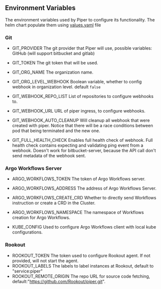 ## Environment Variables

The environment variables used by Piper to configure its functionality.
The helm chart populate them using [values.yaml](https://github.com/Rookout/piper/tree/main/helm-chart/values.yaml) file

### Git

* GIT_PROVIDER
  The git provider that Piper will use, possible variables: GitHub (will support bitbucket and gitlab)

* GIT_TOKEN
  The git token that will be used.

* GIT_ORG_NAME
  The organization name.

* GIT_ORG_LEVEL_WEBHOOK
  Boolean variable, whether to config webhook in organization level. default `false`

* GIT_WEBHOOK_REPO_LIST
  List of repositories to configure webhooks to.

* GIT_WEBHOOK_URL
  URL of piper ingress, to configure webhooks.

* GIT_WEBHOOK_AUTO_CLEANUP
  Will cleanup all webhook that were created with piper. 
  Notice that there will be a race conditions between pod that being terminated and the new one. 

* GIT_FULL_HEALTH_CHECK
  Enables full health check of webhook. Full health check contains expecting and validating ping event from a webhook. 
  Doesn't work for bitbucket-server, because the API call don't send metadata of the webhook sent.

### Argo Workflows Server
* ARGO_WORKFLOWS_TOKEN
  The token of Argo Workflows server.

* ARGO_WORKFLOWS_ADDRESS
  The address of Argo Workflows Server.
  
* ARGO_WORKFLOWS_CREATE_CRD
  Whether to directly send Workflows instruction or create a CRD in the Cluster.

* ARGO_WORKFLOWS_NAMESPACE
  The namespace of Workflows creation for Argo Workflows.

* KUBE_CONFIG
  Used to configure Argo Workflows client with local kube configurations.

### Rookout
* ROOKOUT_TOKEN
  The token used to configure Rookout agent. If not provided, will not start the agent.
* ROOKOUT_LABELS 
  The labels to label instances at Rookout, default to "service:piper"
* ROOKOUT_REMOTE_ORIGIN
  The repo URL for source code fetching, default:"https://github.com/Rookout/piper.git".